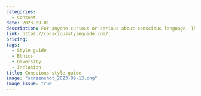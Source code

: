```yaml
---
categories:
  - Content
date: 2023-09-01
description: For anyone curious or serious about conscious language. The latest observations, opinions, and style guides on conscious language—all in one place.
link: https://consciousstyleguide.com/
pricing:
tags:
  - Style guide
  - Ethics
  - Diversity
  - Inclusion
title: Conscious style guide
image: "screenshot_2023-09-13.png"
image_issue: true
---
```

